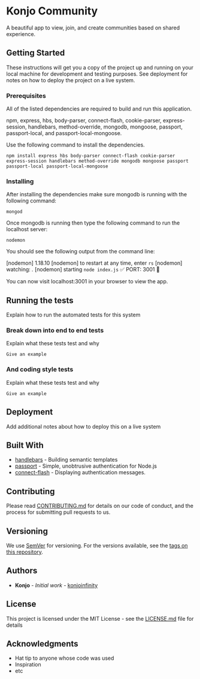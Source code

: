 # Konjo Community

A beautiful app to view, join, and create communities based on shared experience.

## Getting Started

These instructions will get you a copy of the project up and running on your local machine for development and testing purposes. See deployment for notes on how to deploy the project on a live system.

### Prerequisites

All of the listed dependencies are required to build and run this application.

npm, express, hbs, body-parser, connect-flash, cookie-parser, express-session, handlebars, method-override, mongodb, mongoose, passport, passport-local, and passport-local-mongoose.

Use the following command to install the dependencies.

```
npm install express hbs body-parser connect-flash cookie-parser express-session handlebars method-override mongodb mongoose passport passport-local passport-local-mongoose
```

### Installing

After installing the dependencies make sure mongodb is running with the following command:

```
mongod
```

Once mongodb is running then type the following command to run the localhost server:

```
nodemon
```

You should see the following output from the command line:

[nodemon] 1.18.10
[nodemon] to restart at any time, enter `rs`
[nodemon] watching: _._
[nodemon] starting `node index.js`
✅ PORT: 3001 🌟

You can now visit localhost:3001 in your browser to view the app.

## Running the tests

Explain how to run the automated tests for this system

### Break down into end to end tests

Explain what these tests test and why

```
Give an example
```

### And coding style tests

Explain what these tests test and why

```
Give an example
```

## Deployment

Add additional notes about how to deploy this on a live system

## Built With

- [handlebars](https://handlebarsjs.com) - Building semantic templates
- [passport](http://www.passportjs.org) - Simple, unobtrusive authentication for Node.js
- [connect-flash](https://github.com/jaredhanson/connect-flash) - Displaying authentication messages.

## Contributing

Please read [CONTRIBUTING.md](https://gist.github.com/PurpleBooth/b24679402957c63ec426) for details on our code of conduct, and the process for submitting pull requests to us.

## Versioning

We use [SemVer](http://semver.org/) for versioning. For the versions available, see the [tags on this repository](https://github.com/your/project/tags).

## Authors

- **Konjo** - _Initial work_ - [konjoinfinity](https://github.com/konjoinfinity)

## License

This project is licensed under the MIT License - see the [LICENSE.md](LICENSE.md) file for details

## Acknowledgments

- Hat tip to anyone whose code was used
- Inspiration
- etc
